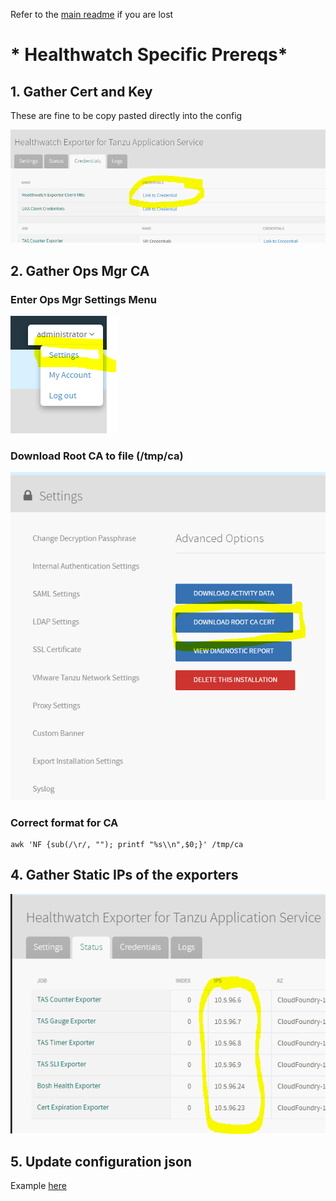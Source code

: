 Refer to the [main readme](./README.md) if you are lost

# * Healthwatch Specific Prereqs*
## 1. Gather Cert and Key
These are fine to be copy pasted directly into the config

![Healthwatch Cert and Key](./images/healthwatchcertandkey.PNG)

## 2. Gather Ops Mgr CA
### Enter Ops Mgr Settings Menu
![Healthwatch CA1](./images/healthwatchca1.PNG)

### Download Root CA to file (/tmp/ca)
![Healthwatch CA2](./images/healthwatchca2.PNG)

### Correct format for CA
```
awk 'NF {sub(/\r/, ""); printf "%s\\n",$0;}' /tmp/ca
```
## 4. Gather Static IPs of the exporters
![Healthwatch Static IPs](./images/healthwatchstaticips.PNG)

## 5. Update configuration json

Example [here](./config/healthwatch_in_config.json)

